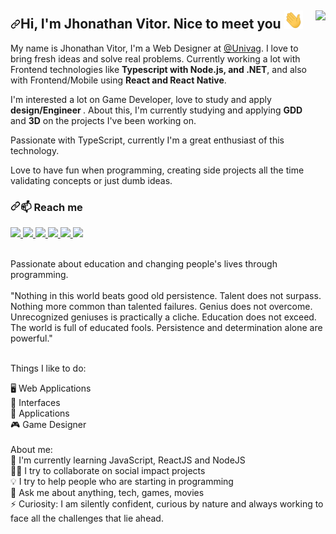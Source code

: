 <article class="markdown-body entry-content container-lg f5" itemprop="text"><p><a target="_blank" rel="noopener noreferrer" href="https://raw.githubusercontent.com/birobirobiro/birobirobiro/master/animation_500_kv8i962g.gif?raw=true"><img align="right" height="300px" src="https://raw.githubusercontent.com/birobirobiro/birobirobiro/master/animation_500_kv8i962g.gif?raw=true" style="max-width:100%;"></a></p>
<h1><a id="user-content-hi-there-relaxed" class="anchor" aria-hidden="true" href="#hi-there-relaxed"><svg class="octicon octicon-link" viewBox="0 0 16 16" version="1.1" width="16" height="16" aria-hidden="true"><path fill-rule="evenodd" d="M7.775 3.275a.75.75 0 001.06 1.06l1.25-1.25a2 2 0 112.83 2.83l-2.5 2.5a2 2 0 01-2.83 0 .75.75 0 00-1.06 1.06 3.5 3.5 0 004.95 0l2.5-2.5a3.5 3.5 0 00-4.95-4.95l-1.25 1.25zm-4.69 9.64a2 2 0 010-2.83l2.5-2.5a2 2 0 012.83 0 .75.75 0 001.06-1.06 3.5 3.5 0 00-4.95 0l-2.5 2.5a3.5 3.5 0 004.95 4.95l1.25-1.25a.75.75 0 00-1.06-1.06l-1.25 1.25a2 2 0 01-2.83 0z"></path></svg></a>Hi, I'm Jhonathan Vitor. Nice to meet you <img src="https://raw.githubusercontent.com/BrunoS3D/BrunoS3D/master/wave.gif" width="30px" style="max-width:100%;"></h1>
<p>My name is Jhonathan Vitor, I'm a Web Designer at <a href="http://www.univag.com.br/">@Univag</a>. I love to bring fresh ideas and solve real problems. Currently working a lot with Frontend technologies like <strong>Typescript with Node.js, and .NET</strong>, and also with Frontend/Mobile using <strong>React and React Native</strong>.</p>
<p>I'm interested a lot on Game Developer, love to study and apply <strong>design/Engineer </strong>. About this, I'm currently studying and applying <strong>GDD</strong> and <strong>3D</strong> on the projects I've been working on.</p>
<p>Passionate with TypeScript, currently I'm a great enthusiast of this technology.</p>
<p>Love to have fun when programming, creating side projects all the time validating concepts or just dumb ideas.</p>
<h3><a id="user-content-mailbox-reach-me" class="anchor" aria-hidden="true" href="#mailbox-reach-me"><svg class="octicon octicon-link" viewBox="0 0 16 16" version="1.1" width="16" height="16" aria-hidden="true"><path fill-rule="evenodd" d="M7.775 3.275a.75.75 0 001.06 1.06l1.25-1.25a2 2 0 112.83 2.83l-2.5 2.5a2 2 0 01-2.83 0 .75.75 0 00-1.06 1.06 3.5 3.5 0 004.95 0l2.5-2.5a3.5 3.5 0 00-4.95-4.95l-1.25 1.25zm-4.69 9.64a2 2 0 010-2.83l2.5-2.5a2 2 0 012.83 0 .75.75 0 001.06-1.06 3.5 3.5 0 00-4.95 0l-2.5 2.5a3.5 3.5 0 004.95 4.95l1.25-1.25a.75.75 0 00-1.06-1.06l-1.25 1.25a2 2 0 01-2.83 0z"></path></svg></a><g-emoji class="g-emoji" alias="mailbox" fallback-src="https://github.githubassets.com/images/icons/emoji/unicode/1f4eb.png">📫</g-emoji> Reach me</h3>
</article>

<a href="https://api.whatsapp.com/send?phone=5565992193253&text=Ol%C3%A1%20estava%20vendo%20o%20seu%20perfil%20no%20GitHub">
  <img src="https://img.shields.io/badge/WhatsApp-25D366?style=for-the-badge&logo=whatsapp&logoColor=white"/>
</a>
<a href="https://t.me/jhonathanvitor">
  <img src="https://img.shields.io/badge/Telegram-2CA5E0?style=for-the-badge&logo=telegram&logoColor=white"/>
</a>
<a href="mailto:jhonathanvitor@gmail.com">
  <img src="https://img.shields.io/badge/Gmail-D14836?style=for-the-badge&logo=gmail&logoColor=white"/>
</a>
</a>
<a href="https://instagram.com/jhonathanvitor">
  <img src="https://img.shields.io/badge/Instagram-E4405F?style=for-the-badge&logo=instagram&logoColor=white"/>
</a>
</a>
<a href="https://www.linkedin.com/in/jhonathan-vitor-4a676927/">
  <img src="https://img.shields.io/badge/LinkedIn-0077B5?style=for-the-badge&logo=linkedin&logoColor=white"/>
</a>
</a>
<a href="https://jhonathanvitor.com">
  <img src="https://img.shields.io/badge/Jhonathan-0077B5?style=for-the-badge&logo=linkedin&logoColor=white"/>
</a>
</a>
<br />
<br />

Passionate about education and changing people's lives through programming. 
<br /><br />
"Nothing in this world beats good old persistence. Talent does not surpass. Nothing more common than talented failures. Genius does not overcome. Unrecognized geniuses is practically a cliche. Education does not exceed. The world is full of educated fools. Persistence and determination alone are powerful."
<br /><br />

Things I like to do:<br />

🖥 Web Applications<br />
🎨 Interfaces<br />
📱 Applications<br />
🎮 Game Designer<br /><br />
About me:<br />
🌱 I'm currently learning JavaScript, ReactJS and NodeJS<br />
✊🏽 I try to collaborate on social impact projects<br />
💡 I try to help people who are starting in programming<br />
💬 Ask me about anything, tech, games, movies<br />
⚡ Curiosity: I am silently confident, curious by nature and always working to face all the challenges that lie ahead.<br />
</article>
  <!--
**jhonathanvitor/jhonathanvitor** is a ✨ _special_ ✨ repository because its `README.md` (this file) appears on your GitHub profile.

Here are some ideas to get you started:

- 🔭 I’m currently working on ...
- 🌱 I’m currently learning ...
- 👯 I’m looking to collaborate on ...
- 🤔 I’m looking for help with ...
- 💬 Ask me about ...
- 📫 How to reach me: ...
- 😄 Pronouns: ...
- ⚡ Fun fact: ...
-->
